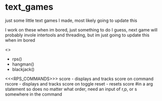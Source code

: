 # text_games
just some little text games I made, most likely going to update this


I work on these when im bored, just something to do I guess, next game will probably
invole intertools and threading, but im just going to update this when im bored



<<GAMES>>
  - rps()
  - hangman()
  - blackjack()
  


<<<RPS_COMMANDS>>>
score - displays and tracks score on command
rscore - displays and tracks score on toggle
reset - resets score
#in a arg statement so does no matter what order, need an input of r,p, or s somewhere in the command
